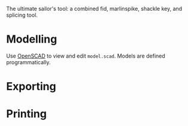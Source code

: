 The ultimate sailor's tool: a combined fid, marlinspike, shackle key, and splicing tool.

# Modelling

Use [OpenSCAD](https://openscad.org/) to view and edit `model.scad`. Models are defined programmatically.

# Exporting

# Printing
